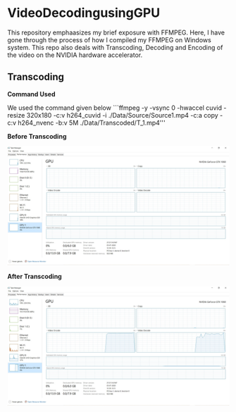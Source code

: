 # VideoDecodingusingGPU

This repository emphaasizes my brief exposure with FFMPEG. Here, I have gone through the process of how I compiled my FFMPEG on Windows system. This repo also deals with Transcoding, Decoding and Encoding of the video on the NVIDIA hardware accelerator. 

## Transcoding
**Command Used**

We used the command given below ```ffmpeg -y -vsync 0 -hwaccel cuvid -resize 320x180 -c:v h264_cuvid -i ./Data/Source/Source1.mp4 -c:a copy -c:v h264_nvenc -b:v 5M ./Data/Transcoded/T_1.mp4'''

**Before Transcoding**

<img src="https://github.com/AnshMittal1811/VideoDecodingusingGPU/blob/master/Images/01.%20Normal.jpg" alt="NormalTask#1" width="512"/>

**After Transcoding**

<img src="https://github.com/AnshMittal1811/VideoDecodingusingGPU/blob/master/Images/02.%20Transcoded.jpg" alt="TranscodingTask#1" width="512"/>
